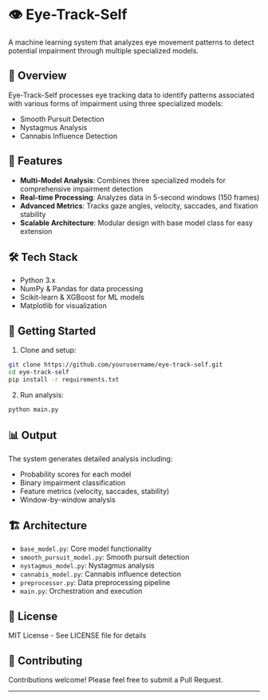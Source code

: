 # 👁️ Eye-Track-Self

A machine learning system that analyzes eye movement patterns to detect potential impairment through multiple specialized models.

## 🎯 Overview

Eye-Track-Self processes eye tracking data to identify patterns associated with various forms of impairment using three specialized models:

- Smooth Pursuit Detection
- Nystagmus Analysis
- Cannabis Influence Detection

## 🚀 Features

- **Multi-Model Analysis**: Combines three specialized models for comprehensive impairment detection
- **Real-time Processing**: Analyzes data in 5-second windows (150 frames)
- **Advanced Metrics**: Tracks gaze angles, velocity, saccades, and fixation stability
- **Scalable Architecture**: Modular design with base model class for easy extension

## 🛠️ Tech Stack

- Python 3.x
- NumPy & Pandas for data processing
- Scikit-learn & XGBoost for ML models
- Matplotlib for visualization

## 🚦 Getting Started

1. Clone and setup:

```bash
git clone https://github.com/yourusername/eye-track-self.git
cd eye-track-self
pip install -r requirements.txt
```

2. Run analysis:

```bash
python main.py
```

## 📊 Output

The system generates detailed analysis including:

- Probability scores for each model
- Binary impairment classification
- Feature metrics (velocity, saccades, stability)
- Window-by-window analysis

## 🏗️ Architecture

- `base_model.py`: Core model functionality
- `smooth_pursuit_model.py`: Smooth pursuit detection
- `nystagmus_model.py`: Nystagmus analysis
- `cannabis_model.py`: Cannabis influence detection
- `preprocessor.py`: Data preprocessing pipeline
- `main.py`: Orchestration and execution

## 📝 License

MIT License - See LICENSE file for details

## 🤝 Contributing

Contributions welcome! Please feel free to submit a Pull Request.

---
